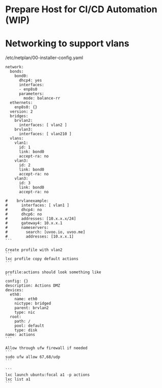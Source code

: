 # Prepare Host for CI/CD Automation (WIP)

# Networking to support vlans

/etc/netplan/00-installer-config.yaml
````
network:
  bonds:
    bond0:
      dhcp4: yes
      interfaces:
      - enp8s0
      parameters:
        mode: balance-rr
  ethernets:
    enp8s0: {}
  version: 2
  bridges:
    brvlan2:
      interfaces: [ vlan2 ]
    brvlan3:
      interfaces: [ vlan210 ]
  vlans:
    vlan1:
      id: 1
      link: bond0
      accept-ra: no
    vlan3:
      id: 2
      link: bond0
      accept-ra: no
    vlan3:
      id: 3 
      link: bond0
      accept-ra: no

#    brvlanexample:
#      interfaces: [ vlan1 ]
#      dhcp4: no
#      dhcp6: no
#      addresses: [10.x.x.x/24]
#      gateway4: 10.x.x.1
#      nameservers:
#        search: [uvoo.io, uvoo.me]
#        addresses: [10.x.x.1]
```

Create profile with vlan2
```
lxc profile copy default actions
```

profile:actions should look something like
```
config: {}
description: Actions DMZ
devices:
  eth0:
    name: eth0
    nictype: bridged
    parent: brvlan2
    type: nic
  root:
    path: /
    pool: default
    type: disk
name: actions
```

Allow through ufw firewall if needed
```
sudo ufw allow 67,68/udp
```

```
lxc launch ubuntu:focal a1 -p actions
lxc list a1
```
